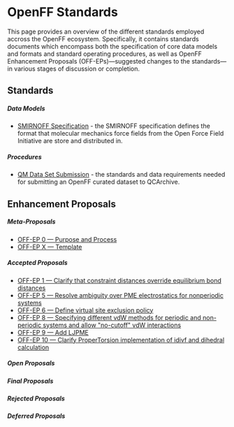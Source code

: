 # OpenFF Standards

This page provides an overview of the different standards employed accross the OpenFF ecosystem. Specifically, it 
contains standards documents which encompass both the specification of core data models and formats and standard 
operating procedures, as well as OpenFF Enhancement Proposals (OFF-EPs)—suggested changes to the standards—in various 
stages of discussion or completion.

## Standards

##### Data Models

* [SMIRNOFF Specification](standards/smirnoff.md) - the SMIRNOFF specification defines the format that molecular 
  mechanics force fields from the Open Force Field Initiative are store and distributed in.

##### Procedures
  
* [QM Data Set Submission](standards/qm-data-submission.md) - the standards and data requirements needed for submitting 
  an OpenFF curated dataset to QCArchive.

## Enhancement Proposals

##### Meta-Proposals

* [OFF-EP 0 &mdash; Purpose and Process](enhancement-proposals/off-ep-0000.md)
* [OFF-EP X &mdash; Template](enhancement-proposals/off-ep-template.md)

##### Accepted Proposals

* [OFF-EP 1 &mdash; Clarify that constraint distances override equilibrium bond distances](enhancement-proposals/off-ep-0001.md)
* [OFF-EP 5 &mdash; Resolve ambiguity over PME electrostatics for nonperiodic systems](enhancement-proposals/off-ep-0005.md)
* [OFF-EP 6 &mdash; Define virtual site exclusion policy](enhancement-proposals/off-ep-0006.md)
* [OFF-EP 8 &mdash; Specifying different vdW methods for periodic and non-periodic systems and allow "no-cutoff" vdW interactions](enhancement-proposals/off-ep-0008.md)
* [OFF-EP 9 &mdash; Add LJPME](enhancement-proposals/off-ep-0009.md)
* [OFF-EP 10 &mdash; Clarify ProperTorsion implementation of idivf and dihedral calculation](enhancement-proposals/off-ep-0010.md)

##### Open Proposals

##### Final Proposals

##### Rejected Proposals

##### Deferred Proposals
